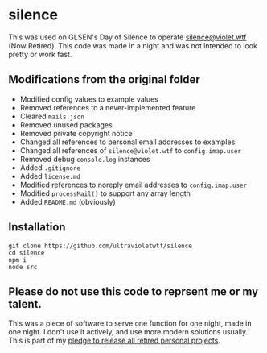 # silence
This was used on GLSEN's Day of Silence to operate silence@violet.wtf (Now 
Retired). This code was made in a night and was not intended to look pretty or work fast.

## Modifications from the original folder
* Modified config values to example values
* Removed references to a never-implemented feature
* Cleared `mails.json`
* Removed unused packages
* Removed private copyright notice
* Changed all references to personal email addresses to examples
* Changed all references of `silence@violet.wtf` to `config.imap.user`
* Removed debug `console.log` instances
* Added `.gitignore`
* Added `license.md`
* Modified references to noreply email addresses to `config.imap.user`
* Modified `processMail()` to support any array length
* Added `README.md` (obviously)

## Installation
```
git clone https://github.com/ultravioletwtf/silence
cd silence
npm i
node src
```

## Please do not use this code to reprsent me or my talent.
This was a piece of software to serve one function for one night, made in one night. I don't use it actively, and use more modern solutions usually. This is part of my [pledge to release all retired personal projects](https://violet.wtf/letters/1).